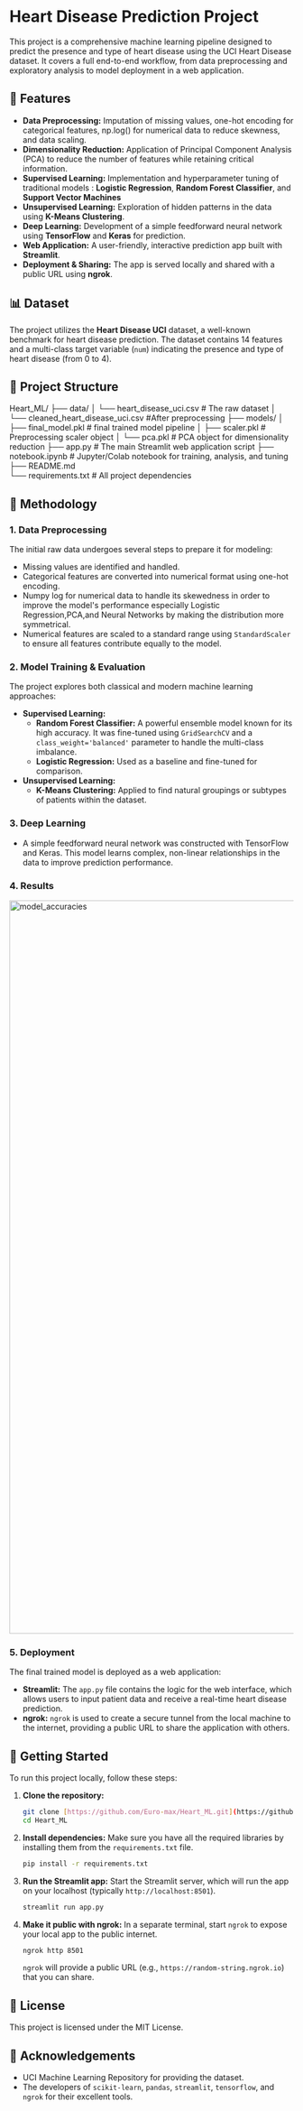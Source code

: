 # Heart Disease Prediction Project

This project is a comprehensive machine learning pipeline designed to predict the presence and type of heart disease using the UCI Heart Disease dataset. It covers a full end-to-end workflow, from data preprocessing and exploratory analysis to model deployment in a web application.

## 🚀 Features

* **Data Preprocessing:** Imputation of missing values, one-hot encoding for categorical features, np.log() for numerical data to reduce skewness, and data scaling.
* **Dimensionality Reduction:** Application of Principal Component Analysis (PCA) to reduce the number of features while retaining critical information.
* **Supervised Learning:** Implementation and hyperparameter tuning of traditional models : **Logistic Regression**, **Random Forest Classifier**, and **Support Vector Machines**
* **Unsupervised Learning:** Exploration of hidden patterns in the data using **K-Means Clustering**.
* **Deep Learning:** Development of a simple feedforward neural network using **TensorFlow** and **Keras** for prediction.
* **Web Application:** A user-friendly, interactive prediction app built with **Streamlit**.
* **Deployment & Sharing:** The app is served locally and shared with a public URL using **ngrok**.

## 📊 Dataset

The project utilizes the **Heart Disease UCI** dataset, a well-known benchmark for heart disease prediction. The dataset contains 14 features and a multi-class target variable (`num`) indicating the presence and type of heart disease (from 0 to 4).

## 📁 Project Structure

Heart_ML/
├── data/
│   └── heart_disease_uci.csv   # The raw dataset
│   └── cleaned_heart_disease_uci.csv #After preprocessing
├── models/
│   ├── final_model.pkl         #  final trained model pipeline
│   ├── scaler.pkl              # Preprocessing scaler object
│   └── pca.pkl                 # PCA object for dimensionality reduction
├── app.py                      # The main Streamlit web application script
├── notebook.ipynb              # Jupyter/Colab notebook for training, analysis, and tuning
├── README.md                   
└── requirements.txt            # All project dependencies

## 🧠 Methodology

### 1. Data Preprocessing

The initial raw data undergoes several steps to prepare it for modeling:
* Missing values are identified and handled.
* Categorical features are converted into numerical format using one-hot encoding.
* Numpy log for numerical data to handle its skewedness in order to improve the model's performance especially Logistic Regression,PCA,and Neural Networks by making the distribution more symmetrical.
* Numerical features are scaled to a standard range using `StandardScaler` to ensure all features contribute equally to the model.

### 2. Model Training & Evaluation

The project explores both classical and modern machine learning approaches:
* **Supervised Learning:**
    * **Random Forest Classifier:** A powerful ensemble model known for its high accuracy. It was fine-tuned using `GridSearchCV` and a `class_weight='balanced'` parameter to handle the multi-class imbalance.
    * **Logistic Regression:** Used as a baseline and fine-tuned for comparison.
* **Unsupervised Learning:**
    * **K-Means Clustering:** Applied to find natural groupings or subtypes of patients within the dataset.

### 3. Deep Learning

* A simple feedforward neural network was constructed with TensorFlow and Keras. This model learns complex, non-linear relationships in the data to improve prediction performance.
  
### 4. Results
 
 <img width="1500" height="1300" alt="model_accuracies" src="https://github.com/user-attachments/assets/998162e9-deca-405d-aaf1-6eac5f595aa7" />

### 5. Deployment

The final trained model is deployed as a web application:
* **Streamlit:** The `app.py` file contains the logic for the web interface, which allows users to input patient data and receive a real-time heart disease prediction.
* **ngrok:** `ngrok` is used to create a secure tunnel from the local machine to the internet, providing a public URL to share the application with others.

## 🚀 Getting Started

To run this project locally, follow these steps:

1.  **Clone the repository:**
    ```bash
    git clone [https://github.com/Euro-max/Heart_ML.git](https://github.com/Euro-max/Heart_ML.git)
    cd Heart_ML
    ```

2.  **Install dependencies:**
    Make sure you have all the required libraries by installing them from the `requirements.txt` file.

    ```bash
    pip install -r requirements.txt
    ```

3.  **Run the Streamlit app:**
    Start the Streamlit server, which will run the app on your localhost (typically `http://localhost:8501`).

    ```bash
    streamlit run app.py
    ```

4.  **Make it public with ngrok:**
    In a separate terminal, start `ngrok` to expose your local app to the public internet.

    ```bash
    ngrok http 8501
    ```

    `ngrok` will provide a public URL (e.g., `https://random-string.ngrok.io`) that you can share.

## 📄 License

This project is licensed under the MIT License.

## 🙏 Acknowledgements

* UCI Machine Learning Repository for providing the dataset.
* The developers of `scikit-learn`, `pandas`, `streamlit`, `tensorflow`, and `ngrok` for their excellent tools.
